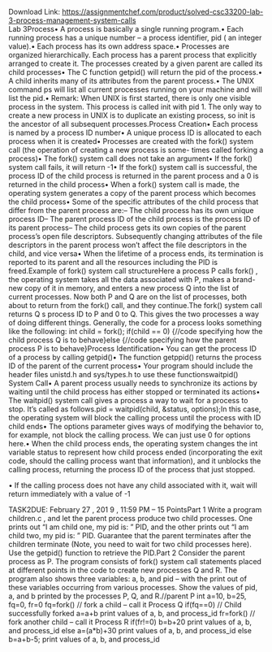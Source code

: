 Download Link: https://assignmentchef.com/product/solved-csc33200-lab-3-process-management-system-calls
<br>
Lab 3Process• A process is basically a single running program.• Each running process has a unique number – a process identifier, pid ( an integer value).• Each process has its own address space.• Processes are organized hierarchically. Each process has a parent process that explicitly arranged to create it. The processes created by a given parent are called its child processes• The C function getpid() will return the pid of the process.• A child inherits many of its attributes from the parent process.• The UNIX command ps will list all current processes running on your machine and will list the pid.• Remark: When UNIX is first started, there is only one visible process in the system. This process is called init with pid 1. The only way to create a new process in UNIX is to duplicate an existing process, so init is the ancestor of all subsequent processes.Process Creation• Each process is named by a process ID number• A unique process ID is allocated to each process when it is created• Processes are created with the fork() system call (the operation of creating a new process is some- times called forking a process)• The fork() system call does not take an argument• If the fork() system call fails, it will return -1• If the fork() system call is successful, the process ID of the child process is returned in the parent process and a 0 is returned in the child process• When a fork() system call is made, the operating system generates a copy of the parent process which becomes the child process• Some of the specific attributes of the child process that differ from the parent process are:– The child process has its own unique process ID– The parent process ID of the child process is the process ID of its parent process– The child process gets its own copies of the parent process’s open file descriptors. Subsequently changing attributes of the file descriptors in the parent process won’t affect the file descriptors in the child, and vice versa• When the lifetime of a process ends, its termination is reported to its parent and all the resources including the PID is freed.Example of fork() system call structureHere a process P calls fork() , the operating system takes all the data associated with P, makes a brand- new copy of it in memory, and enters a new process Q into the list of current processes. Now both P and Q are on the list of processes, both about to return from the fork() call, and they continue.The fork() system call returns Q s process ID to P and 0 to Q. This gives the two processes a way of doing different things. Generally, the code for a process looks something like the following: int child = fork(); if(child == 0) {//code specifying how the child process Q is to behave}else {//code specifying how the parent process P is to behave}Process Identification• You can get the process ID of a process by calling getpid()• The function getppid() returns the process ID of the parent of the current process• Your program should include the header files unistd.h and sys/types.h to use these functionswaitpid() System Call• A parent process usually needs to synchronize its actions by waiting until the child process has either stopped or terminated its actions• The waitpid() system call gives a process a way to wait for a process to stop. It’s called as follows.pid = waitpid(child, &amp;status, options);In this case, the operating system will block the calling process until the process with ID child ends• The options parameter gives ways of modifying the behavior to, for example, not block the calling process. We can just use 0 for options here.• When the child process ends, the operating system changes the int variable status to represent how child process ended (incorporating the exit code, should the calling process want that information), and it unblocks the calling process, returning the process ID of the process that just stopped.

• If the calling process does not have any child associated with it, wait will return immediately with a value of -1

TASK2DUE: February 27 , 201 9 , 11:59 PM – 15 PointsPart 1 Write a program children.c , and let the parent process produce two child processes. One prints out “I am child one, my pid is: ” PID, and the other prints out “I am child two, my pid is: ” PID. Guarantee that the parent terminates after the children terminate (Note, you need to wait for two child processes here). Use the getpid() function to retrieve the PID.Part 2 Consider the parent process as P. The program consists of fork() system call statements placed at different points in the code to create new processes Q and R. The program also shows three variables: a, b, and pid – with the print out of these variables occurring from various processes. Show the values of pid, a, and b printed by the processes P, Q, and R.//parent P int a=10, b=25, fq=0, fr=0 fq=fork() // fork a child – call it Process Q if(fq==0) // Child successfully forked a=a+b print values of a, b, and process_id fr=fork() // fork another child – call it Process R if(fr!=0) b=b+20 print values of a, b, and process_id else a=(a*b)+30 print values of a, b, and process_id else b=a+b-5; print values of a, b, and process_id